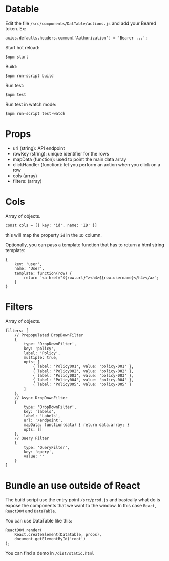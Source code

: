 # Datable

Edit the file `/src/components/DatTable/actions.js` and add your Beared token. Ex:

    axios.defaults.headers.common['Authorization'] = 'Bearer ...';

Start hot reload:
    
    $npm start

Build:
    
    $npm run-script build

Run test:
    
    $npm test

Run test in watch mode:
    
    $npm run-script test-watch

# Props
- url (string): API endpoint
- rowKey (string): unique identifier for the rows
- mapData (function): used to point the main data array
- clickHandler (function): let you perform an action when you click on a row
- cols (array)
- filters: (array)

# Cols
Array of objects.

    const cols = [{ key: 'id', name: 'ID' }]

this will map the property `id` in the `ID` column.

Optionally, you can pass a template function that has to return a html string template:
    
    {
        key: 'user',
        name: 'User',
        template: function(row) {
            return `<a href="${row.url}"><h4>${row.username}</h4></a>`;
        }
    }

# Filters
Array of objects.

    filters: [
        // Prepopulated DropDownFilter
        {
            type: 'DropDownFilter',
            key: 'policy',
            label: 'Policy',
            multiple: true,
            opts: [
                { label: 'Policy001', value: 'policy-001' },
                { label: 'Policy002', value: 'policy-002' },
                { label: 'Policy003', value: 'policy-003' },
                { label: 'Policy004', value: 'policy-004' },
                { label: 'Policy005', value: 'policy-005' }
            ]
        },
        // Async DropDownFilter
        {
            type: 'DropDownFilter',
            key: 'labels',
            label: 'Labels',
            url: '/endpoint',
            mapData: function(data) { return data.array; }
            opts: []
        },
        // Query Filter
        {
            type: 'QueryFilter',
            key: 'query',
            value: ''
        }
    ]

# Bundle an use outside of React
The build script use the entry point `/src/prod.js` and basically what do is expose the components that we want to the window. In this case `React`, `ReactDOM` and `DataTable`.

You can use DataTable like this:

    ReactDOM.render(
        React.createElement(Datatable, props),
        document.getElementById('root')
    );

You can find a demo in `/dist/static.html`
